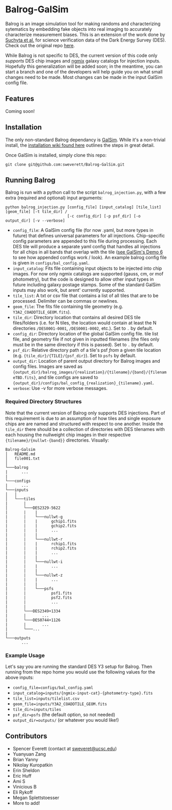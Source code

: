 # Balrog-GalSim

Balrog is an image simulation tool for making randoms and characterizing sytematics by embedding fake objects into real imaging to accurately characterize measurement biases. This is an extension of the work done by [Suchyta et al.](https://arxiv.org/abs/1507.08336) for science verification data of the Dark Energy Survey (DES). Check out the original repo [here](https://github.com/emhuff/Balrog).

While Balrog is not specific to DES, the current version of this code only *supports* DES chip images and [ngmix](https://github.com/esheldon/ngmix) galaxy catalogs for injection inputs. Hopefully this generalization will be added soon; in the meantime, you can start a branch and one of the developers will help guide you on what small changes need to be made. Most changes can be made in the input GalSim config file.

## Features

Coming soon!

## Installation

The only non-standard Balrog dependancy is [GalSim](https://github.com/GalSim-developers/GalSim). While it's a non-trivial install, the [installation wiki found here](https://github.com/GalSim-developers/GalSim/blob/master/INSTALL.md) outlines the steps in great detail.

Once GalSim is installed, simply clone this repo:

```
git clone git@github.com:sweverett/Balrog-GalSim.git
```

## Running Balrog

Balrog is run with a python call to the script `balrog_injection.py`, with a few extra (required and optional) input arguments:

```
python balrog_injection.py [config_file] [input_catalog] [tile_list] [geom_file] [-t tile_dir] / 
                           [-c config_dir] [-p psf_dir] [-o output_dir] [-v --verbose]

```

* `config_file`: A GalSim config file (for now .yaml, but more types in future) that defines universal parameters for all injections. Chip-specific config parameters are appended to this file during processing. Each DES tile will produce a separate yaml config that handles all injections for all chips in all bands that overlap with the tile ([see GalSim's Demo 6](https://github.com/GalSim-developers/GalSim/blob/master/examples/demo6.yaml) to see how appended configs work / look). An example balrog config file is given in `configs/bal_config.yaml`.
* `input_catalog`: Fits file containing input objects to be injected into chip images. For now only ngmix catalogs are supported (gauss, cm, or mof photometry), but the code is designed to allow other input types in future including galaxy postage stamps. Some of the standard GalSim inputs may also work, but arent' currently supported.
* `tile_list`: A txt or csv file that contains a list of all tiles that are to be processed. Delimiter can be commas or newlines.
* `geom_file`: The fits file containing tile geometry (e.g. `Y3A2_COADDTILE_GEOM.fits`).
* `tile_dir`: Directory location that contains all desired DES tile files/folders (i.e. for N tiles, the location would contain at least the N directories `/DES0001-0001`, `/DES0001-0002`, etc.). Set to `.` by default.
* `config_dir`: Directory location of the global GalSim config file. tile list file, and geometry file if not given in inputted filenames (the files only must be in the same directory if this is passed). Set to `.` by default.
* `psf_dir`: Relative directory path of a tile's psf *from* a given tile location (e.g. `{tile_dir}/{TILE}/{psf_dir}`). Set to `psfs` by default.
* `output_dir`: Location of parent output directory for Balrog images and config files. Images are saved as `{output_dir}/balrog_images/{realization}/{tilename}/{band}/{filenameTBD.fits}`, and tile configs are saved to `{output_dir}/configs/bal_config_{realization}_{tilename}.yaml`.
* `verbose`: Use -v for more verbose messages.

### Required Directory Structures

Note that the current version of Balrog only supports DES injections. Part of this requirement is due to an assumption of how tiles and single exposure chips are are named and structured with respect to one another. Inside the `tile_dir` there should be a collection of directories with DES tilenames with each housing the nullweight chip images in their respective `{tilename}/{nullwt-{band}}` directories. Visually:

```
Balrog-Galsim
│   README.md
│   file001.txt    
│
└───balrog
|      ...
|
└───configs
|      ...
└───inputs
│   │
│   └───tiles
|       |   
│       └───DES2329-5622
|       |    |
|       |    └───nullwt-g
|       |    |      gchip1.fits
|       |    |      gchip2.fits
|       |    |      ...
|       |    |
|       |    └───nullwt-r
|       |    |      rchip1.fits
|       |    |      rchip2.fits
|       |    |      ...
|       |    |
|       |    └───nullwt-i
|       |    |      ...
|       |    |
|       |    └───nullwt-z
|       |    |      ... 
|       |    |
|       |    └───psfs
|       |           psf1.fits 
|       |           psf2.fits 
|       |           ...
|       |
|       └───DES2349+1334
|       |       ...
|       └───DES0744+1126
|       |       ...
|       └───...
|   
└───outputs
       ...
```

### Example Usage

Let's say you are running the standard DES Y3 setup for Balrog. Then running from the repo home you would use the following values for the above inputs:
* `config_file=configs/bal_config.yaml`
* `input_catalog=inputs/{ngmix-input-cat}-{photometry-type}.fits`
* `tile_list=inputs/tilelist.csv`
* `geom_file=inputs/Y3A2_COADDTILE_GEOM.fits`
* `tile_dir=inputs/tiles`
* `psf_dir=psfs` (the default option, so not needed)
* `output_dir=outputs/` (or whatever you would like!)

## Contributors

* Spencer Everett (contact at sweveret@ucsc.edu)
* Yuanyuan Zang
* Brian Yanny
* Nikolay Kuropatkin
* Erin Sheldon
* Eric Huff
* Ami S
* Vinicious B
* Eli Rykoff
* Megan Splettstoesser
* More to add!
